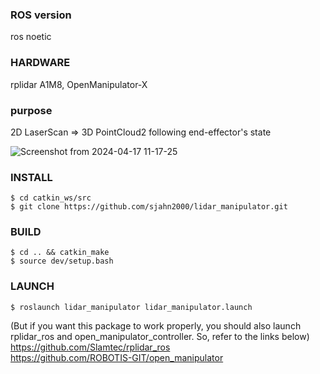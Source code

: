 ### ROS version
ros noetic

### HARDWARE 
rplidar A1M8, OpenManipulator-X

### purpose
2D LaserScan => 3D PointCloud2 following end-effector's state  



![Screenshot from 2024-04-17 11-17-25](https://github.com/sjahn2000/lidar_manipulator/assets/60663351/edaf41c2-5d07-4bfa-8d7a-5a4235ae80db)


### INSTALL 
    $ cd catkin_ws/src  
    $ git clone https://github.com/sjahn2000/lidar_manipulator.git

### BUILD  

    $ cd .. && catkin_make  
    $ source dev/setup.bash

### LAUNCH  

    $ roslaunch lidar_manipulator lidar_manipulator.launch

(But if you want this package to work properly, you should also launch rplidar_ros and open_manipulator_controller. So, refer to the links below)  
https://github.com/Slamtec/rplidar_ros  
https://github.com/ROBOTIS-GIT/open_manipulator
